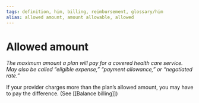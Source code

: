 ```yaml
---
tags: definition, him, billing, reimbursement, glossary/him
alias: allowed amount, amount allowable, allowed
---
```

# Allowed amount
*The maximum amount a plan will pay for a covered health care service. May also be called “eligible expense,” “payment allowance,” or “negotiated rate.”*

If your provider charges more than the plan’s allowed amount, you may have to pay the difference. (See [[Balance billing]])